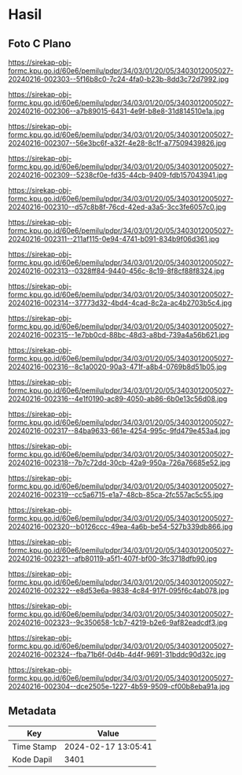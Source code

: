 # Hasil

## Foto C Plano

https://sirekap-obj-formc.kpu.go.id/60e6/pemilu/pdpr/34/03/01/20/05/3403012005027-20240216-002303--5f16b8c0-7c24-4fa0-b23b-8dd3c72d7992.jpg

https://sirekap-obj-formc.kpu.go.id/60e6/pemilu/pdpr/34/03/01/20/05/3403012005027-20240216-002306--a7b89015-6431-4e9f-b8e8-31d814510e1a.jpg

https://sirekap-obj-formc.kpu.go.id/60e6/pemilu/pdpr/34/03/01/20/05/3403012005027-20240216-002307--56e3bc6f-a32f-4e28-8c1f-a77509439826.jpg

https://sirekap-obj-formc.kpu.go.id/60e6/pemilu/pdpr/34/03/01/20/05/3403012005027-20240216-002309--5238cf0e-fd35-44cb-9409-fdb157043941.jpg

https://sirekap-obj-formc.kpu.go.id/60e6/pemilu/pdpr/34/03/01/20/05/3403012005027-20240216-002310--d57c8b8f-76cd-42ed-a3a5-3cc3fe6057c0.jpg

https://sirekap-obj-formc.kpu.go.id/60e6/pemilu/pdpr/34/03/01/20/05/3403012005027-20240216-002311--211af115-0e94-4741-b091-834b9f06d361.jpg

https://sirekap-obj-formc.kpu.go.id/60e6/pemilu/pdpr/34/03/01/20/05/3403012005027-20240216-002313--0328ff84-9440-456c-8c19-8f8cf88f8324.jpg

https://sirekap-obj-formc.kpu.go.id/60e6/pemilu/pdpr/34/03/01/20/05/3403012005027-20240216-002314--37773d32-4bd4-4cad-8c2a-ac4b2703b5c4.jpg

https://sirekap-obj-formc.kpu.go.id/60e6/pemilu/pdpr/34/03/01/20/05/3403012005027-20240216-002315--1e7bb0cd-88bc-48d3-a8bd-739a4a56b621.jpg

https://sirekap-obj-formc.kpu.go.id/60e6/pemilu/pdpr/34/03/01/20/05/3403012005027-20240216-002316--8c1a0020-90a3-471f-a8b4-0769b8d51b05.jpg

https://sirekap-obj-formc.kpu.go.id/60e6/pemilu/pdpr/34/03/01/20/05/3403012005027-20240216-002316--4e1f0190-ac89-4050-ab86-6b0e13c56d08.jpg

https://sirekap-obj-formc.kpu.go.id/60e6/pemilu/pdpr/34/03/01/20/05/3403012005027-20240216-002317--84ba9633-661e-4254-995c-9fd479e453a4.jpg

https://sirekap-obj-formc.kpu.go.id/60e6/pemilu/pdpr/34/03/01/20/05/3403012005027-20240216-002318--7b7c72dd-30cb-42a9-950a-726a76685e52.jpg

https://sirekap-obj-formc.kpu.go.id/60e6/pemilu/pdpr/34/03/01/20/05/3403012005027-20240216-002319--cc5a6715-e1a7-48cb-85ca-2fc557ac5c55.jpg

https://sirekap-obj-formc.kpu.go.id/60e6/pemilu/pdpr/34/03/01/20/05/3403012005027-20240216-002320--b0126ccc-49ea-4a6b-be54-527b339db866.jpg

https://sirekap-obj-formc.kpu.go.id/60e6/pemilu/pdpr/34/03/01/20/05/3403012005027-20240216-002321--afb80119-a5f1-407f-bf00-3fc3718dfb90.jpg

https://sirekap-obj-formc.kpu.go.id/60e6/pemilu/pdpr/34/03/01/20/05/3403012005027-20240216-002322--e8d53e6a-9838-4c84-917f-095f6c4ab078.jpg

https://sirekap-obj-formc.kpu.go.id/60e6/pemilu/pdpr/34/03/01/20/05/3403012005027-20240216-002323--9c350658-1cb7-4219-b2e6-9af82eadcdf3.jpg

https://sirekap-obj-formc.kpu.go.id/60e6/pemilu/pdpr/34/03/01/20/05/3403012005027-20240216-002324--fba71b6f-0d4b-4d4f-9691-31bddc90d32c.jpg

https://sirekap-obj-formc.kpu.go.id/60e6/pemilu/pdpr/34/03/01/20/05/3403012005027-20240216-002304--dce2505e-1227-4b59-9509-cf00b8eba91a.jpg


## Metadata

| Key        | Value               |
| ---------- | ------------------- |
| Time Stamp | 2024-02-17 13:05:41 |
| Kode Dapil | 3401                |



